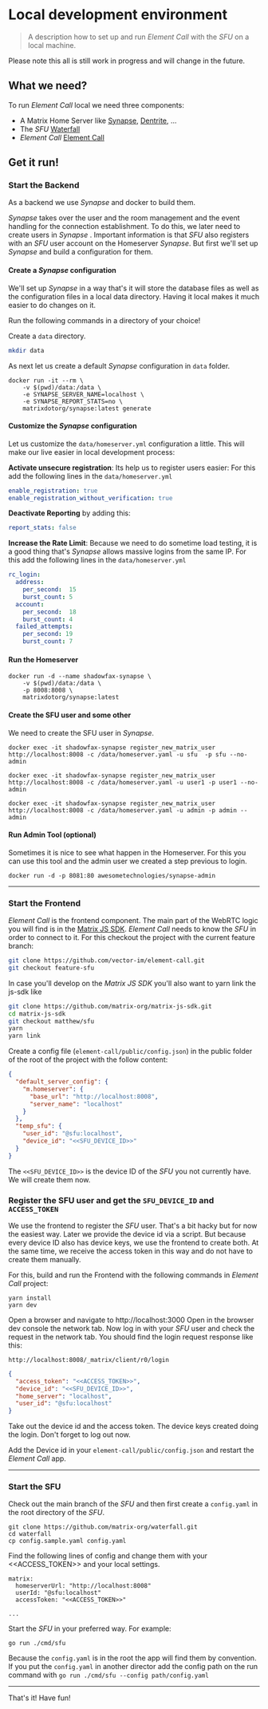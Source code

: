 # Local development environment

> A description how to set up and run _Element Call_ with the _SFU_ on a local machine.

Please note this all is still work in progress and will change in the future.

## What we need?

To run _Element Call_ local we need three components:

- A Matrix Home Server like [Synapse](https://matrix.org/docs/projects/server/synapse), [Dentrite](https://matrix.org/docs/projects/server/dendrite), ...
- The _SFU_ [Waterfall](https://github.com/matrix-org/waterfall) 
- _Element Call_ [Element Call](https://element.io/blog/introducing-native-matrix-voip-with-element-call/)

## Get it run!

### Start the Backend
As a backend we use _Synapse_ and docker to build them.

_Synapse_ takes over the user and the room management and the event handling for the connection establishment.
To do this, we later need to create users in _Synapse_ .
Important information is that _SFU_ also registers with an _SFU_ user account on the Homeserver _Synapse_.
But first we'll set up _Synapse_ and build a configuration for them. 

#### Create a _Synapse_ configuration
We'll set up _Synapse_ in a way that's it will store the database files as well as the configuration files in a local data directory.
Having it local makes it much easier to do changes on it.

Run the following commands in a directory of your choice!

Create a `data` directory.
```bash
mkdir data
```
As next let us create a default _Synapse_ configuration in `data` folder.
```shell
docker run -it --rm \
    -v $(pwd)/data:/data \
    -e SYNAPSE_SERVER_NAME=localhost \
    -e SYNAPSE_REPORT_STATS=no \
    matrixdotorg/synapse:latest generate
```

#### Customize the _Synapse_ configuration
Let us customize the `data/homeserver.yml` configuration a little.
This will make our live easier in local development process:

**Activate unsecure registration**: Its help us to register users easier:
For this add the following lines in the `data/homeserver.yml`
```yaml
enable_registration: true
enable_registration_without_verification: true
```

**Deactivate Reporting** by adding this:
```yaml
report_stats: false
```

**Increase the Rate Limit**: Because we need to do sometime load testing, it is a good thing that's _Synapse_ allows massive logins from the same IP.
For this add the following lines in the `data/homeserver.yml`
```yaml
rc_login:
  address:
    per_second:  15
    burst_count: 5
  account:
    per_second:  18
    burst_count: 4
  failed_attempts:
    per_second: 19
    burst_count: 7
```

#### Run the Homeserver

```shell
docker run -d --name shadowfax-synapse \
    -v $(pwd)/data:/data \
    -p 8008:8008 \
    matrixdotorg/synapse:latest
```

#### Create the SFU user and some other
We need to create the SFU user in _Synapse_.

```shell
docker exec -it shadowfax-synapse register_new_matrix_user http://localhost:8008 -c /data/homeserver.yaml -u sfu  -p sfu --no-admin
```
```shell
docker exec -it shadowfax-synapse register_new_matrix_user http://localhost:8008 -c /data/homeserver.yaml -u user1 -p user1 --no-admin
```
```shell
docker exec -it shadowfax-synapse register_new_matrix_user http://localhost:8008 -c /data/homeserver.yaml -u admin -p admin --admin
```

#### Run Admin Tool (optional)

Sometimes it is nice to see what happen in the Homeserver. 
For this you can use this tool and the admin user we created a step previous to login.

```shell
docker run -d -p 8081:80 awesometechnologies/synapse-admin
```

---

### Start the Frontend
_Element Call_ is the frontend component. 
The main part of the WebRTC logic you will find is in the [Matrix JS SDK](https://github.com/matrix-org/matrix-js-sdk).
_Element Call_ needs to know the _SFU_ in order to connect to it.
For this checkout the project with the current feature branch:

```bash
git clone https://github.com/vector-im/element-call.git
git checkout feature-sfu
```

In case you'll develop on the _Matrix JS SDK_ you'll also want to yarn link the js-sdk like
```bash
git clone https://github.com/matrix-org/matrix-js-sdk.git
cd matrix-js-sdk
git checkout matthew/sfu
yarn
yarn link
```

Create a config file (`element-call/public/config.json`) in the public folder of the root of the project with the follow content:

```json
{
  "default_server_config": {
    "m.homeserver": {
      "base_url": "http://localhost:8008",
      "server_name": "localhost"
    }
  },
  "temp_sfu": {
    "user_id": "@sfu:localhost",
    "device_id": "<<SFU_DEVICE_ID>>"
  }
}
```

The `<<SFU_DEVICE_ID>>` is the device ID of the _SFU_ you not currently have.
We will create them now.

### Register the SFU user and get the `SFU_DEVICE_ID` and `ACCESS_TOKEN`
We use the frontend to register the _SFU_ user. 
That's a bit hacky but for now the easiest way.
Later we provide the device id via a script. 
But because every device ID also has device keys, we use the frontend to create both.
At the same time, we receive the access token in this way and do not have to create them manually.

For this, build and run the Frontend with the following commands in _Element Call_ project:

```
yarn install
yarn dev
```

Open a browser and navigate to http://localhost:3000
Open in the browser dev console the network tab.
Now log in with your _SFU_ user and check the request in the network tab.
You should find the login request response like this:
```
http://localhost:8008/_matrix/client/r0/login
```

```json
{
  "access_token": "<<ACCESS_TOKEN>>",
  "device_id": "<<SFU_DEVICE_ID>>",
  "home_server": "localhost",
  "user_id": "@sfu:localhost"
}
```

Take out the device id and the access token. 
The device keys created doing the login.
Don't forget to log out now.

Add the Device id in your `element-call/public/config.json` and restart the _Element Call_ app.

---

### Start the SFU

Check out the main branch of the _SFU_ and then first create a `config.yaml` in the root directory of the _SFU_.

```
git clone https://github.com/matrix-org/waterfall.git
cd waterfall
cp config.sample.yaml config.yaml
```

Find the following lines of config and change them with your <<ACCESS_TOKEN>> and your local settings.

```
matrix:
  homeserverUrl: "http://localhost:8008"
  userId: "@sfu:localhost"
  accessToken: "<<ACCESS_TOKEN>>"
  
...  
```

Start the _SFU_ in your preferred way. For example:

```
go run ./cmd/sfu
```

Because the `config.yaml` is in the root the app will find them by convention. 
If you put the `config.yaml` in another director add the config path on the run command with `go run ./cmd/sfu --config path/config.yaml`

---

That's it! Have fun!
